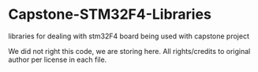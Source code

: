# Capstone-STM32F4-Libraries
libraries for dealing with stm32F4 board being used with capstone project

We did not right this code, we are storing here. All rights/credits to original author per license in each file.